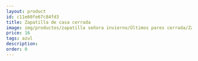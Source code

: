 ```yaml
---
layout: product
id: c11e60fe67c84fd3
title: Zapatilla de casa cerrada
image: img/productos/zapatilla señora invierno/Últimos pares cerrada/Zapatilla de casa cerrada=16=azul.webp
price: 16
tags: azul
description: 
order: 0
---
```


